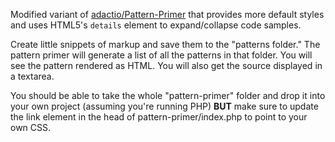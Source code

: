 Modified variant of [adactio/Pattern-Primer](https://github.com/adactio/Pattern-Primer) that provides more default styles and uses HTML5's `details` element to expand/collapse code samples. 

Create little snippets of markup and save them to the "patterns folder." The pattern primer will generate a list of all the patterns in that folder. You will see the pattern rendered as HTML. You will also get the source displayed in a textarea.

You should be able to take the whole "pattern-primer" folder and drop it into your own project (assuming you're running PHP) **BUT** make sure to update the link element in the head of pattern-primer/index.php to point to your own CSS.
